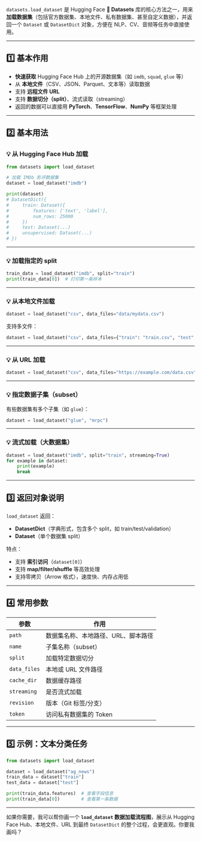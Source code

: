 `datasets.load_dataset` 是 Hugging Face **🤗 Datasets** 库的核心方法之一，用来**加载数据集**（包括官方数据集、本地文件、私有数据集、甚至自定义数据），并返回一个 `Dataset` 或 `DatasetDict` 对象，方便在 NLP、CV、音频等任务中直接使用。

---

## 1️⃣ 基本作用

* **快速获取** Hugging Face Hub 上的开源数据集（如 `imdb`, `squad`, `glue` 等）
* 从 **本地文件**（CSV、JSON、Parquet、文本等）读取数据
* 支持 **远程文件 URL**
* 支持 **数据切分（split）**、流式读取（streaming）
* 返回的数据可以直接用 **PyTorch**、**TensorFlow**、**NumPy** 等框架处理

---

## 2️⃣ 基本用法

### 💡 从 Hugging Face Hub 加载

```python
from datasets import load_dataset

# 加载 IMDb 影评数据集
dataset = load_dataset("imdb")

print(dataset)  
# DatasetDict({
#     train: Dataset({
#         features: ['text', 'label'],
#         num_rows: 25000
#     })
#     test: Dataset(...)
#     unsupervised: Dataset(...)
# })
```

---

### 💡 加载指定的 split

```python
train_data = load_dataset("imdb", split="train")
print(train_data[0])  # 打印第一条样本
```

---

### 💡 从本地文件加载

```python
dataset = load_dataset("csv", data_files="data/mydata.csv")
```

支持多文件：

```python
dataset = load_dataset("csv", data_files={"train": "train.csv", "test": "test.csv"})
```

---

### 💡 从 URL 加载

```python
dataset = load_dataset("csv", data_files="https://example.com/data.csv")
```

---

### 💡 指定数据子集（subset）

有些数据集有多个子集（如 `glue`）：

```python
dataset = load_dataset("glue", "mrpc")
```

---

### 💡 流式加载（大数据集）

```python
dataset = load_dataset("imdb", split="train", streaming=True)
for example in dataset:
    print(example)
    break
```

---

## 3️⃣ 返回对象说明

`load_dataset` 返回：

* **DatasetDict**（字典形式，包含多个 split，如 train/test/validation）
* **Dataset**（单个数据集 split）

特点：

* 支持 **索引访问**（`dataset[0]`）
* 支持 **map/filter/shuffle** 等高效处理
* 支持零拷贝（Arrow 格式），速度快、内存占用低

---

## 4️⃣ 常用参数

| 参数           | 作用                  |
| ------------ | ------------------- |
| `path`       | 数据集名称、本地路径、URL、脚本路径 |
| `name`       | 子集名称（subset）        |
| `split`      | 加载特定数据切分            |
| `data_files` | 本地或 URL 文件路径        |
| `cache_dir`  | 数据缓存路径              |
| `streaming`  | 是否流式加载              |
| `revision`   | 版本（Git 标签/分支）       |
| `token`      | 访问私有数据集的 Token      |

---

## 5️⃣ 示例：文本分类任务

```python
from datasets import load_dataset

dataset = load_dataset("ag_news")
train_data = dataset["train"]
test_data = dataset["test"]

print(train_data.features)  # 查看字段信息
print(train_data[0])        # 查看第一条数据
```

---

如果你需要，我可以帮你画一个 **`load_dataset` 数据加载流程图**，展示从 Hugging Face Hub、本地文件、URL 到最终 `DatasetDict` 的整个过程，会更直观。你要我画吗？
